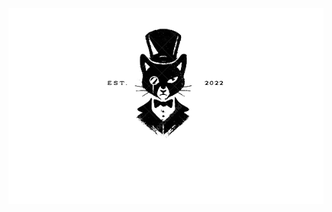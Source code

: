 <a href="https://github.com/SecureAxom/ReconCat"><img src="https://github.com/SecureAxom/ReconCat/blob/master/static/RecoCat-logo.png" alt="ReconCat" style="max-width: 100%;"></a>
